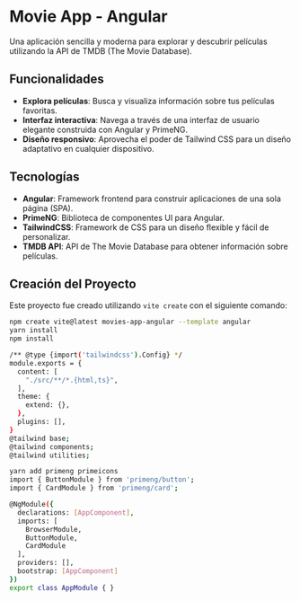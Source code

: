 # Movie App - Angular

Una aplicación sencilla y moderna para explorar y descubrir películas utilizando la API de TMDB (The Movie Database).

## Funcionalidades

- **Explora películas**: Busca y visualiza información sobre tus películas favoritas.
- **Interfaz interactiva**: Navega a través de una interfaz de usuario elegante construida con Angular y PrimeNG.
- **Diseño responsivo**: Aprovecha el poder de Tailwind CSS para un diseño adaptativo en cualquier dispositivo.

## Tecnologías

- **Angular**: Framework frontend para construir aplicaciones de una sola página (SPA).
- **PrimeNG**: Biblioteca de componentes UI para Angular.
- **TailwindCSS**: Framework de CSS para un diseño flexible y fácil de personalizar.
- **TMDB API**: API de The Movie Database para obtener información sobre películas.

## Creación del Proyecto

Este proyecto fue creado utilizando `vite create` con el siguiente comando:

```bash
npm create vite@latest movies-app-angular --template angular
yarn install
npm install

/** @type {import('tailwindcss').Config} */
module.exports = {
  content: [
    "./src/**/*.{html,ts}",
  ],
  theme: {
    extend: {},
  },
  plugins: [],
}
@tailwind base;
@tailwind components;
@tailwind utilities;

yarn add primeng primeicons
import { ButtonModule } from 'primeng/button';
import { CardModule } from 'primeng/card';

@NgModule({
  declarations: [AppComponent],
  imports: [
    BrowserModule,
    ButtonModule,
    CardModule
  ],
  providers: [],
  bootstrap: [AppComponent]
})
export class AppModule { }
